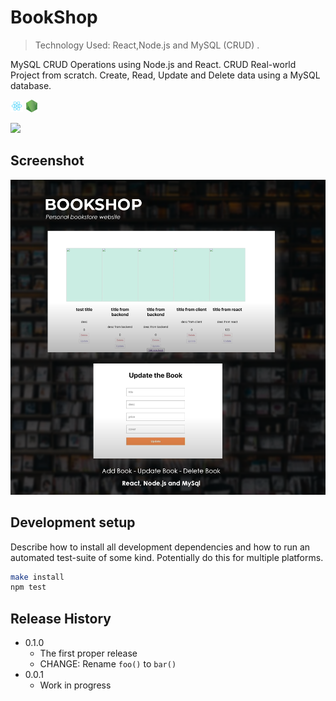 # BookShop  
> Technology Used: React,Node.js and MySQL (CRUD) .

MySQL CRUD Operations using Node.js and React. CRUD Real-world Project from scratch. Create, Read, Update and Delete data using a MySQL database.

<code><img height="20" src="https://raw.githubusercontent.com/github/explore/80688e429a7d4ef2fca1e82350fe8e3517d3494d/topics/react/react.png"></code>
<code><img height="20" src="https://raw.githubusercontent.com/github/explore/80688e429a7d4ef2fca1e82350fe8e3517d3494d/topics/nodejs/nodejs.png"></code>

![](header.png)


## Screenshot

![alt text](https://github.com/ozcod/blog/blob/main/bookshop.png?raw=true)

## Development setup

Describe how to install all development dependencies and how to run an automated test-suite of some kind. Potentially do this for multiple platforms.

```sh
make install
npm test
```

## Release History

* 0.1.0
    * The first proper release
    * CHANGE: Rename `foo()` to `bar()`
* 0.0.1
    * Work in progress


